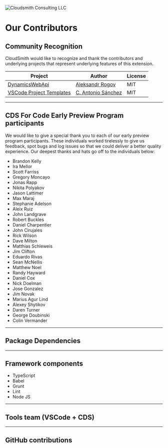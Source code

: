 ![Cloudsmith Consulting LLC](https://cloudsmithstatics.azureedge.net/web/cloudsmith-notagline-450x103.png "Cloudsmith Consulting")

# Our Contributors

## Community Recognition

CloudSmith would like to recognize and thank the contributors and underlying projects that represent underlying features of this extension.

|Project|Author|License|
|--|--|--|
|[DynamicsWebApi](https://github.com/AleksandrRogov/DynamicsWebApi)|[Aleksandr Rogov](https://github.com/AleksandrRogov)|MIT|
|[VSCode Project Templates](https://github.com/cantonios/vscode-project-templates)|[C. Antonio Sánchez](https://github.com/cantonios)|MIT|

---

## CDS For Code Early Preview Program participants

We would like to give a special thank you to each of our early preview program participants.  These individuals worked tirelessly to give us
feedback, spot bugs and log issues so that we could deliver a better quality experience.  Our deepest thanks and hats go off to the individuals below:

- Brandon Kelly
- Ira Mellor
- Scott Farriss
- Gregory Moncayo
- Jonas Rapp
- Nikita Polyakov
- Jason Lattimer
- Max Maraj
- Stephanie Adelson
- Aleix Ruiz
- John Landgrave
- Robert Buckles
- Daniel Charpentier
- John Cirujales
- Rick Wilson
- Dave Milton
- Matthias Schleweis
- Jim Clifton
- Eduardo Rivas
- Sean McNellis
- Matthew Noel
- Randy Hayward
- Daniel Cox
- Nick Doelman
- Jose Gonzalez
- Jim Novak
- Marius Agur Lind
- Alexey Shytikov
- Daren Turner
- George Doubinski
- Colin Vermander

---

## Package Dependencies

---

## Framework components

- TypeScript
- Babel
- Grunt
- Lint
- Node JS

---

## Tools team (VSCode + CDS)

---

## GitHub contributions